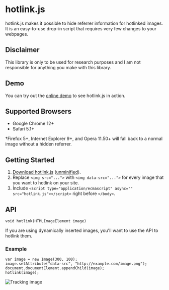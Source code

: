 hotlink.js
==========

hotlink.js makes it possible to hide referrer information for hotlinked images. It is an
easy-to-use drop-in script that requires very few changes to your webpages.

Disclaimer
----------

This library is only to be used for research purposes and I am not responsible for anything
you make with this library.

Demo
----

You can try out the [online demo][1] to see hotlink.js in action.

Supported Browsers
------------------

* Google Chrome 12+
* Safari 5.1+

†Firefox 5+, Internet Explorer 9+, and Opera 11.50+ will fall back to a normal image
without a hidden referrer.

Getting Started
---------------

1. [Download hotlink.js][2] ([unminified][3]).
2. Replace `<img src="...">` with `<img data-src="...">` for every image that you want
   to hotlink on your site.
3. Include `<script type="application/ecmascript" async="" src="hotlink.js"></script>`
   right before `</body>`.

API
---

    void hotlink(HTMLImageElement image)

If you are using dynamically inserted images, you'll want to use the API to hotlink them.

### Example

    var image = new Image(300, 100);
    image.setAttribute("data-src", "http://example.com/image.png");
    document.documentElement.appendChild(image);
    hotlink(image);

![Tracking image](//in.getclicky.com/212712ns.gif)

  [1]: http://eligrey.com/demos/hotlink.js/
  [2]: https://raw.github.com/eligrey/hotlink.js/master/hotlink.min.js
  [3]: https://raw.github.com/eligrey/hotlink.js/master/hotlink.js